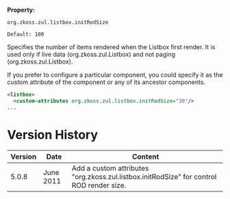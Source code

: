 **Property:**

`org.zkoss.zul.listbox.initRodSize`

`Default: 100`

Specifies the number of items rendered when the Listbox first render. It
is used only if live data
(<javadoc method="setModel(ListModel)">org.zkoss.zul.Listbox</javadoc>)
and not paging
(<javadoc method="getPagingChild()">org.zkoss.zul.Listbox</javadoc>).

If you prefer to configure a particular component, you could specify it
as the custom attribute of the component or any of its ancestor
components.

```xml
<listbox>
  <custom-attributes org.zkoss.zul.listbox.initRodSize="30"/>
...
```

# Version History

| Version | Date      | Content                                                                                  |
|---------|-----------|------------------------------------------------------------------------------------------|
| 5.0.8   | June 2011 | Add a custom attributes "org.zkoss.zul.listbox.initRodSize" for control ROD render size. |
